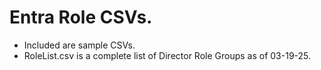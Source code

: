 # Entra Role CSVs.
- Included are sample CSVs.
- RoleList.csv is a complete list of Director Role Groups as of 03-19-25.
